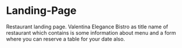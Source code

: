 # Landing-Page
Restaurant landing page. Valentina Elegance Bistro as title name of restaurant which contains is some information about menu and a form where you can reserve a table for your date also.
